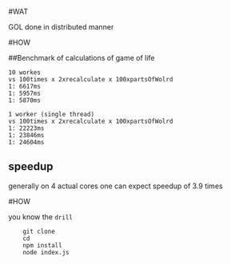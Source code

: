 #WAT

GOL done in distributed manner

#HOW

##Benchmark of calculations
of game of life

```
10 workes
vs 100times x 2xrecalculate x 100xpartsOfWolrd
1: 6617ms
1: 5957ms
1: 5870ms
```

```
1 worker (single thread)
vs 100times x 2xrecalculate x 100xpartsOfWolrd
1: 22223ms
1: 23846ms
1: 24604ms
```

## speedup
generally on 4 actual cores one can expect speedup of 3.9 times


#HOW

you know the `drill`

```
    git clone
    cd
    npm install
    node index.js
```

